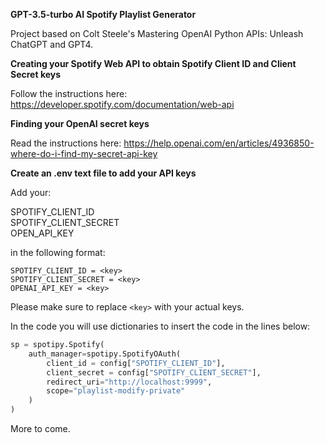 <b>GPT-3.5-turbo AI Spotify Playlist Generator</b>

Project based on Colt Steele's Mastering OpenAI Python APIs: Unleash ChatGPT and GPT4.

<b>Creating your Spotify Web API to obtain Spotify Client ID and Client Secret keys</b>

Follow the instructions here: https://developer.spotify.com/documentation/web-api

<b>Finding your OpenAI secret keys</b>

Read the instructions here: https://help.openai.com/en/articles/4936850-where-do-i-find-my-secret-api-key

<b>Create an .env text file to add your API keys</b>

Add your:

SPOTIFY_CLIENT_ID <br>
SPOTIFY_CLIENT_SECRET <br>
OPEN_API_KEY <br>

in the following format:

```
SPOTIFY_CLIENT_ID = <key>
SPOTIFY_CLIENT_SECRET = <key>
OPENAI_API_KEY = <key> 
```

Please make sure to replace ```<key>``` with your actual keys.

In the code you will use dictionaries to insert the code in the lines below:

```python
sp = spotipy.Spotify( 
    auth_manager=spotipy.SpotifyOAuth( 
        client_id = config["SPOTIFY_CLIENT_ID"], 
        client_secret = config["SPOTIFY_CLIENT_SECRET"], 
        redirect_uri="http://localhost:9999", 
        scope="playlist-modify-private" 
    ) 
)
```
More to come.
